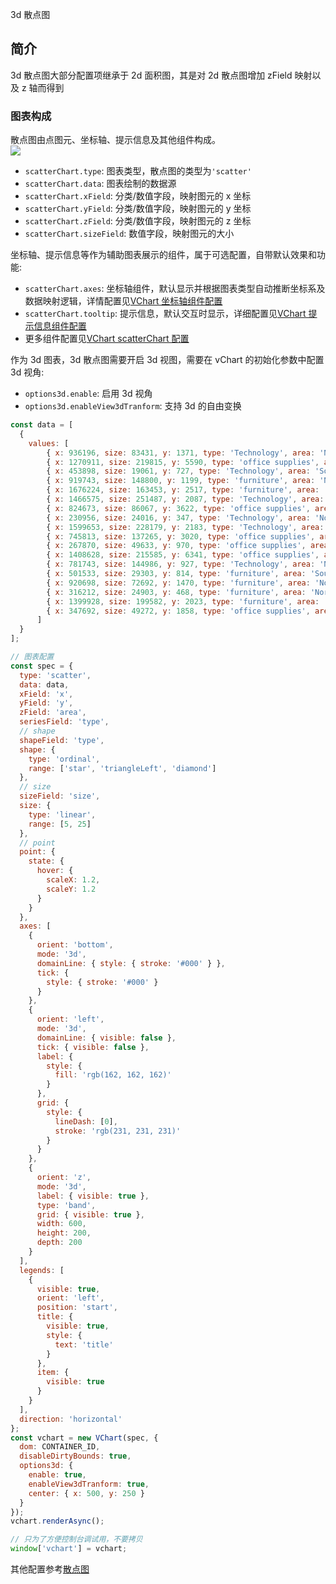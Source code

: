 3d 散点图

## 简介

3d 散点图大部分配置项继承于 2d 面积图，其是对 2d 散点图增加 zField 映射以及 z 轴而得到

### 图表构成

散点图由点图元、坐标轴、提示信息及其他组件构成。  
![](https://tosv.byted.org/obj/bit-cloud/a222eb3ecfe32db85220dda0a.png)

- `scatterChart.type`: 图表类型，散点图的类型为`'scatter'`
- `scatterChart.data`: 图表绘制的数据源
- `scatterChart.xField`: 分类/数值字段，映射图元的 x 坐标
- `scatterChart.yField`: 分类/数值字段，映射图元的 y 坐标
- `scatterChart.zField`: 分类/数值字段，映射图元的 z 坐标
- `scatterChart.sizeField`: 数值字段，映射图元的大小

坐标轴、提示信息等作为辅助图表展示的组件，属于可选配置，自带默认效果和功能:

- `scatterChart.axes`: 坐标轴组件，默认显示并根据图表类型自动推断坐标系及数据映射逻辑，详情配置见[VChart 坐标轴组件配置](../../../option/scatterChart#axes)
- `scatterChart.tooltip`: 提示信息，默认交互时显示，详细配置见[VChart 提示信息组件配置](../../../option/scatterChart#tooltip)
- 更多组件配置见[VChart scatterChart 配置](../../../option/scatterChart)

作为 3d 图表，3d 散点图需要开启 3d 视图，需要在 vChart 的初始化参数中配置 3d 视角:

- `options3d.enable`: 启用 3d 视角
- `options3d.enableView3dTranform`: 支持 3d 的自由变换

```javascript livedemo
const data = [
  {
    values: [
        { x: 936196, size: 83431, y: 1371, type: 'Technology', area: 'Northeast' },
        { x: 1270911, size: 219815, y: 5590, type: 'office supplies', area: 'Zhongnan' },
        { x: 453898, size: 19061, y: 727, type: 'Technology', area: 'Southwest' },
        { x: 919743, size: 148800, y: 1199, type: 'furniture', area: 'North China' },
        { x: 1676224, size: 163453, y: 2517, type: 'furniture', area: 'East China' },
        { x: 1466575, size: 251487, y: 2087, type: 'Technology', area: 'Zhongnan' },
        { x: 824673, size: 86067, y: 3622, type: 'office supplies', area: 'Northeast' },
        { x: 230956, size: 24016, y: 347, type: 'Technology', area: 'Northwest' },
        { x: 1599653, size: 228179, y: 2183, type: 'Technology', area: 'East China' },
        { x: 745813, size: 137265, y: 3020, type: 'office supplies', area: 'North China' },
        { x: 267870, size: 49633, y: 970, type: 'office supplies', area: 'Northwest' },
        { x: 1408628, size: 215585, y: 6341, type: 'office supplies', area: 'East China' },
        { x: 781743, size: 144986, y: 927, type: 'Technology', area: 'North China' },
        { x: 501533, size: 29303, y: 814, type: 'furniture', area: 'Southwest' },
        { x: 920698, size: 72692, y: 1470, type: 'furniture', area: 'Northeast' },
        { x: 316212, size: 24903, y: 468, type: 'furniture', area: 'Northwest' },
        { x: 1399928, size: 199582, y: 2023, type: 'furniture', area: 'Zhongnan' },
        { x: 347692, size: 49272, y: 1858, type: 'office supplies', area: 'Southwest' }
      ]
  }
];

// 图表配置
const spec = {
  type: 'scatter',
  data: data,
  xField: 'x',
  yField: 'y',
  zField: 'area',
  seriesField: 'type',
  // shape
  shapeField: 'type',
  shape: {
    type: 'ordinal',
    range: ['star', 'triangleLeft', 'diamond']
  },
  // size
  sizeField: 'size',
  size: {
    type: 'linear',
    range: [5, 25]
  },
  // point
  point: {
    state: {
      hover: {
        scaleX: 1.2,
        scaleY: 1.2
      }
    }
  },
  axes: [
    {
      orient: 'bottom',
      mode: '3d',
      domainLine: { style: { stroke: '#000' } },
      tick: {
        style: { stroke: '#000' }
      }
    },
    {
      orient: 'left',
      mode: '3d',
      domainLine: { visible: false },
      tick: { visible: false },
      label: {
        style: {
          fill: 'rgb(162, 162, 162)'
        }
      },
      grid: {
        style: {
          lineDash: [0],
          stroke: 'rgb(231, 231, 231)'
        }
      }
    },
    {
      orient: 'z',
      mode: '3d',
      label: { visible: true },
      type: 'band',
      grid: { visible: true },
      width: 600,
      height: 200,
      depth: 200
    }
  ],
  legends: [
    {
      visible: true,
      orient: 'left',
      position: 'start',
      title: {
        visible: true,
        style: {
          text: 'title'
        }
      },
      item: {
        visible: true
      }
    }
  ],
  direction: 'horizontal'
};
const vchart = new VChart(spec, {
  dom: CONTAINER_ID,
  disableDirtyBounds: true,
  options3d: {
    enable: true,
    enableView3dTranform: true,
    center: { x: 500, y: 250 }
  }
});
vchart.renderAsync();

// 只为了方便控制台调试用，不要拷贝
window['vchart'] = vchart;
```

其他配置参考[散点图]()
